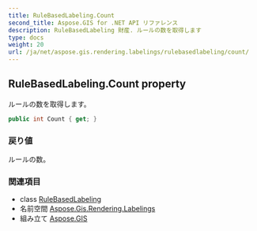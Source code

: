 ```yaml
---
title: RuleBasedLabeling.Count
second_title: Aspose.GIS for .NET API リファレンス
description: RuleBasedLabeling 財産. ルールの数を取得します
type: docs
weight: 20
url: /ja/net/aspose.gis.rendering.labelings/rulebasedlabeling/count/
---
```

## RuleBasedLabeling.Count property

ルールの数を取得します。

```csharp
public int Count { get; }
```

### 戻り値

ルールの数。

### 関連項目

* class [RuleBasedLabeling](../)
* 名前空間 [Aspose.Gis.Rendering.Labelings](../../rulebasedlabeling/)
* 組み立て [Aspose.GIS](../../../)


